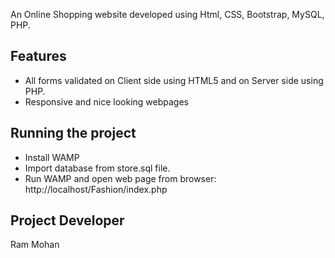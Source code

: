
An Online Shopping website developed using Html, CSS, Bootstrap, MySQL, PHP.<br>


Features
--------

* All forms validated on Client side using HTML5 and on Server side using PHP.
* Responsive and nice looking webpages 

Running the project 
-------------------

* Install WAMP
* Import database from store.sql file.
* Run WAMP and open web page from browser: http://localhost/Fashion/index.php

Project Developer
----------------
Ram Mohan
